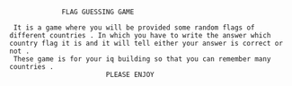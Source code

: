                  FLAG GUESSING GAME 

     It is a game where you will be provided some random flags of different countries . In which you have to write the answer which country flag it is and it will tell either your answer is correct or not .
     These game is for your iq building so that you can remember many countries .
                            PLEASE ENJOY 
